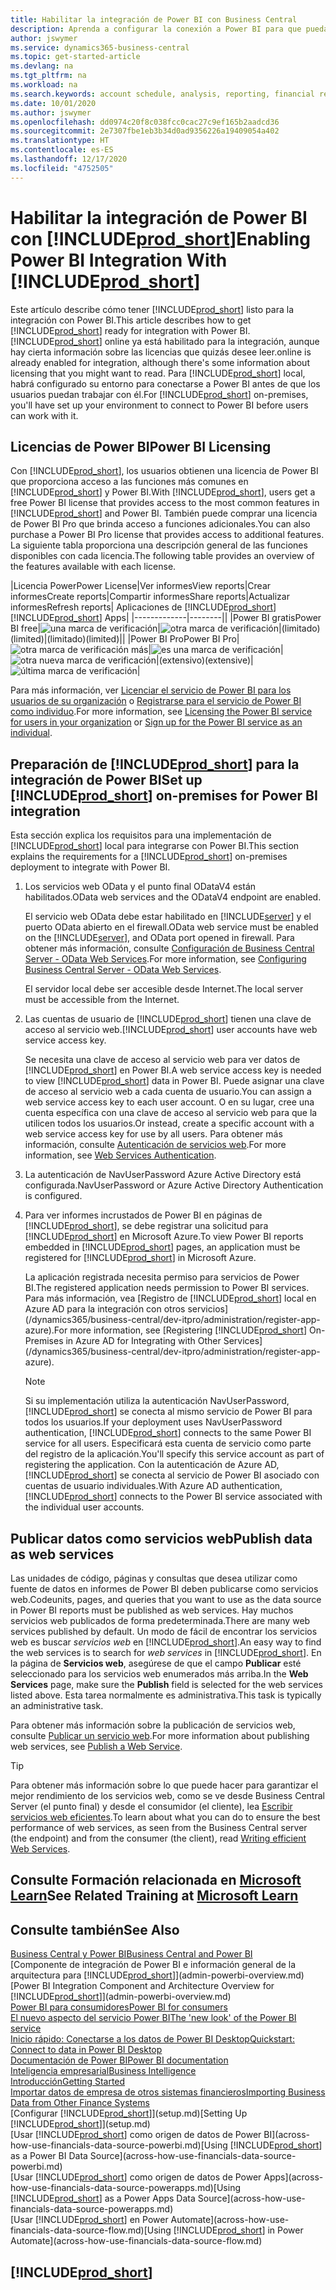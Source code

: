 ```yaml
---
title: Habilitar la integración de Power BI con Business Central
description: Aprenda a configurar la conexión a Power BI para que pueda obtener información, inteligencia empresarial y KPI de sus datos de Business Central con las aplicaciones de Business Central para Power BI.
author: jswymer
ms.service: dynamics365-business-central
ms.topic: get-started-article
ms.devlang: na
ms.tgt_pltfrm: na
ms.workload: na
ms.search.keywords: account schedule, analysis, reporting, financial report, business intelligence, KPI
ms.date: 10/01/2020
ms.author: jswymer
ms.openlocfilehash: dd0974c20f8c038fcc0cac27c9ef165b2aadcd36
ms.sourcegitcommit: 2e7307fbe1eb3b34d0ad9356226a19409054a402
ms.translationtype: HT
ms.contentlocale: es-ES
ms.lasthandoff: 12/17/2020
ms.locfileid: "4752505"
---
```

# <a name="enabling-power-bi-integration-with-prod_short"></a><span data-ttu-id="8fc48-103">Habilitar la integración de Power BI con [!INCLUDE[prod_short](includes/prod_short.md)]</span><span class="sxs-lookup"><span data-stu-id="8fc48-103">Enabling Power BI Integration With [!INCLUDE[prod_short](includes/prod_short.md)]</span></span>

<span data-ttu-id="8fc48-104">Este artículo describe cómo tener [!INCLUDE[prod_short](includes/prod_short.md)] listo para la integración con Power BI.</span><span class="sxs-lookup"><span data-stu-id="8fc48-104">This article describes how to get [!INCLUDE[prod_short](includes/prod_short.md)] ready for integration with Power BI.</span></span> [!INCLUDE[prod_short](includes/prod_short.md)] <span data-ttu-id="8fc48-105">online ya está habilitado para la integración, aunque hay cierta información sobre las licencias que quizás desee leer.</span><span class="sxs-lookup"><span data-stu-id="8fc48-105">online is already enabled for integration, although there's some information about licensing that you might want to read.</span></span> <span data-ttu-id="8fc48-106">Para [!INCLUDE[prod_short](includes/prod_short.md)] local, habrá configurado su entorno para conectarse a Power BI antes de que los usuarios puedan trabajar con él.</span><span class="sxs-lookup"><span data-stu-id="8fc48-106">For [!INCLUDE[prod_short](includes/prod_short.md)] on-premises, you'll have set up your environment to connect to Power BI before users can work with it.</span></span>

## <a name="power-bi-licensing"></a><a name="license"></a><span data-ttu-id="8fc48-107">Licencias de Power BI</span><span class="sxs-lookup"><span data-stu-id="8fc48-107">Power BI Licensing</span></span>

<span data-ttu-id="8fc48-108">Con [!INCLUDE[prod_short](includes/prod_short.md)], los usuarios obtienen una licencia de Power BI que proporciona acceso a las funciones más comunes en [!INCLUDE[prod_short](includes/prod_short.md)] y Power BI.</span><span class="sxs-lookup"><span data-stu-id="8fc48-108">With [!INCLUDE[prod_short](includes/prod_short.md)], users get a free Power BI license that provides access to the most common features in [!INCLUDE[prod_short](includes/prod_short.md)] and Power BI.</span></span> <span data-ttu-id="8fc48-109">También puede comprar una licencia de Power BI Pro que brinda acceso a funciones adicionales.</span><span class="sxs-lookup"><span data-stu-id="8fc48-109">You can also purchase a Power BI Pro license that provides access to additional features.</span></span> <span data-ttu-id="8fc48-110">La siguiente tabla proporciona una descripción general de las funciones disponibles con cada licencia.</span><span class="sxs-lookup"><span data-stu-id="8fc48-110">The following table provides an overview of the features available with each license.</span></span>

|<span data-ttu-id="8fc48-111">Licencia Power</span><span class="sxs-lookup"><span data-stu-id="8fc48-111">Power License</span></span>|<span data-ttu-id="8fc48-112">Ver informes</span><span class="sxs-lookup"><span data-stu-id="8fc48-112">View reports</span></span>|<span data-ttu-id="8fc48-113">Crear informes</span><span class="sxs-lookup"><span data-stu-id="8fc48-113">Create reports</span></span>|<span data-ttu-id="8fc48-114">Compartir informes</span><span class="sxs-lookup"><span data-stu-id="8fc48-114">Share reports</span></span>|<span data-ttu-id="8fc48-115">Actualizar informes</span><span class="sxs-lookup"><span data-stu-id="8fc48-115">Refresh reports</span></span>| <span data-ttu-id="8fc48-116">Aplicaciones de [!INCLUDE[prod_short](includes/prod_short.md)]</span><span class="sxs-lookup"><span data-stu-id="8fc48-116">[!INCLUDE[prod_short](includes/prod_short.md)] Apps</span></span>|
|-------------|--------||
|<span data-ttu-id="8fc48-117">Power BI gratis</span><span class="sxs-lookup"><span data-stu-id="8fc48-117">Power BI free</span></span>|![una marca de verificación](media/check.png)|![otra marca de verificación](media/check.png)|<span data-ttu-id="8fc48-120">(limitado)</span><span class="sxs-lookup"><span data-stu-id="8fc48-120">(limited)</span></span>|<span data-ttu-id="8fc48-121">(limitado)</span><span class="sxs-lookup"><span data-stu-id="8fc48-121">(limited)</span></span>||
|<span data-ttu-id="8fc48-122">Power BI Pro</span><span class="sxs-lookup"><span data-stu-id="8fc48-122">Power BI Pro</span></span>|![otra marca de verificación más](media/check.png)|![es una marca de verificación](media/check.png)|![otra nueva marca de verificación](media/check.png)|<span data-ttu-id="8fc48-126">(extensivo)</span><span class="sxs-lookup"><span data-stu-id="8fc48-126">(extensive)</span></span>|![última marca de verificación](media/check.png)|

<span data-ttu-id="8fc48-128">Para más información, ver [Licenciar el servicio de Power BI para los usuarios de su organización](/power-bi/admin/service-admin-licensing-organization) o [Registrarse para el servicio de Power BI como individuo](/power-bi/fundamentals/service-self-service-signup-for-power-bi).</span><span class="sxs-lookup"><span data-stu-id="8fc48-128">For more information, see [Licensing the Power BI service for users in your organization](/power-bi/admin/service-admin-licensing-organization) or [Sign up for the Power BI service as an individual](/power-bi/fundamentals/service-self-service-signup-for-power-bi).</span></span>

## <a name="set-up-prod_short-on-premises-for-power-bi-integration"></a><a name="setup"></a><span data-ttu-id="8fc48-129">Preparación de [!INCLUDE[prod_short](includes/prod_short.md)] para la integración de Power BI</span><span class="sxs-lookup"><span data-stu-id="8fc48-129">Set up [!INCLUDE[prod_short](includes/prod_short.md)] on-premises for Power BI integration</span></span>

<span data-ttu-id="8fc48-130">Esta sección explica los requisitos para una implementación de [!INCLUDE[prod_short](includes/prod_short.md)] local para integrarse con Power BI.</span><span class="sxs-lookup"><span data-stu-id="8fc48-130">This section explains the requirements for a [!INCLUDE[prod_short](includes/prod_short.md)] on-premises deployment to integrate with Power BI.</span></span>

1. <span data-ttu-id="8fc48-131">Los servicios web OData y el punto final ODataV4 están habilitados.</span><span class="sxs-lookup"><span data-stu-id="8fc48-131">OData web services and the ODataV4 endpoint are enabled.</span></span>

    <span data-ttu-id="8fc48-132">El servicio web OData debe estar habilitado en [!INCLUDE[server](includes/server.md)] y el puerto OData abierto en el firewall.</span><span class="sxs-lookup"><span data-stu-id="8fc48-132">OData web service must be enabled on the [!INCLUDE[server](includes/server.md)], and OData port opened in firewall.</span></span> <span data-ttu-id="8fc48-133">Para obtener más información, consulte [Configuración de Business Central Server - OData Web Services](/dynamics365/business-central/dev-itpro/administration/configure-server-instance#ODataServices).</span><span class="sxs-lookup"><span data-stu-id="8fc48-133">For more information, see [Configuring Business Central Server - OData Web Services](/dynamics365/business-central/dev-itpro/administration/configure-server-instance#ODataServices).</span></span>
    
    <span data-ttu-id="8fc48-134">El servidor local debe ser accesible desde Internet.</span><span class="sxs-lookup"><span data-stu-id="8fc48-134">The local server must be accessible from the Internet.</span></span>

2. <span data-ttu-id="8fc48-135">Las cuentas de usuario de [!INCLUDE[prod_short](includes/prod_short.md)] tienen una clave de acceso al servicio web.</span><span class="sxs-lookup"><span data-stu-id="8fc48-135">[!INCLUDE[prod_short](includes/prod_short.md)] user accounts have web service access key.</span></span>

    <span data-ttu-id="8fc48-136">Se necesita una clave de acceso al servicio web para ver datos de [!INCLUDE[prod_short](includes/prod_short.md)] en Power BI.</span><span class="sxs-lookup"><span data-stu-id="8fc48-136">A web service access key is needed to view [!INCLUDE[prod_short](includes/prod_short.md)] data in Power BI.</span></span> <span data-ttu-id="8fc48-137">Puede asignar una clave de acceso al servicio web a cada cuenta de usuario.</span><span class="sxs-lookup"><span data-stu-id="8fc48-137">You can assign a web service access key to each user account.</span></span> <span data-ttu-id="8fc48-138">O en su lugar, cree una cuenta específica con una clave de acceso al servicio web para que la utilicen todos los usuarios.</span><span class="sxs-lookup"><span data-stu-id="8fc48-138">Or instead, create a specific account with a web service access key for use by all users.</span></span> <span data-ttu-id="8fc48-139">Para obtener más información, consulte [Autenticación de servicios web](/dynamics365/business-central/dev-itpro/webservices/web-services-authentication#generate-a-web-service-access-key).</span><span class="sxs-lookup"><span data-stu-id="8fc48-139">For more information, see [Web Services Authentication](/dynamics365/business-central/dev-itpro/webservices/web-services-authentication#generate-a-web-service-access-key).</span></span>

3. <span data-ttu-id="8fc48-140">La autenticación de NavUserPassword Azure Active Directory está configurada.</span><span class="sxs-lookup"><span data-stu-id="8fc48-140">NavUserPassword or Azure Active Directory Authentication is configured.</span></span>

4. <span data-ttu-id="8fc48-141">Para ver informes incrustados de Power BI en páginas de [!INCLUDE[prod_short](includes/prod_short.md)], se debe registrar una solicitud para [!INCLUDE[prod_short](includes/prod_short.md)] en Microsoft Azure.</span><span class="sxs-lookup"><span data-stu-id="8fc48-141">To view Power BI reports embedded in [!INCLUDE[prod_short](includes/prod_short.md)] pages, an application must be registered for [!INCLUDE[prod_short](includes/prod_short.md)] in Microsoft Azure.</span></span>

    <span data-ttu-id="8fc48-142">La aplicación registrada necesita permiso para servicios de Power BI.</span><span class="sxs-lookup"><span data-stu-id="8fc48-142">The registered application needs permission to Power BI services.</span></span> <span data-ttu-id="8fc48-143">Para más información, vea [Registro de [!INCLUDE[prod_short](includes/prod_short.md)] local en Azure AD para la integración con otros servicios](/dynamics365/business-central/dev-itpro/administration/register-app-azure).</span><span class="sxs-lookup"><span data-stu-id="8fc48-143">For more information, see [Registering [!INCLUDE[prod_short](includes/prod_short.md)] On-Premises in Azure AD for Integrating with Other Services](/dynamics365/business-central/dev-itpro/administration/register-app-azure).</span></span>

    > [!NOTE]
    > <span data-ttu-id="8fc48-144">Si su implementación utiliza la autenticación NavUserPassword, [!INCLUDE[prod_short](includes/prod_short.md)] se conecta al mismo servicio de Power BI para todos los usuarios.</span><span class="sxs-lookup"><span data-stu-id="8fc48-144">If your deployment uses NavUserPassword authentication, [!INCLUDE[prod_short](includes/prod_short.md)] connects to the same Power BI service for all users.</span></span> <span data-ttu-id="8fc48-145">Especificará esta cuenta de servicio como parte del registro de la aplicación.</span><span class="sxs-lookup"><span data-stu-id="8fc48-145">You'll specify this service account as part of registering the application.</span></span> <span data-ttu-id="8fc48-146">Con la autenticación de Azure AD, [!INCLUDE[prod_short](includes/prod_short.md)] se conecta al servicio de Power BI asociado con cuentas de usuario individuales.</span><span class="sxs-lookup"><span data-stu-id="8fc48-146">With Azure AD authentication, [!INCLUDE[prod_short](includes/prod_short.md)] connects to the Power BI service associated with the individual user accounts.</span></span>

    <!-- Windows authentication can also be used but you can't get data from BC in Power BI -->

## <a name="publish-data-as-web-services"></a><span data-ttu-id="8fc48-147">Publicar datos como servicios web</span><span class="sxs-lookup"><span data-stu-id="8fc48-147">Publish data as web services</span></span>

<span data-ttu-id="8fc48-148">Las unidades de código, páginas y consultas que desea utilizar como fuente de datos en informes de Power BI deben publicarse como servicios web.</span><span class="sxs-lookup"><span data-stu-id="8fc48-148">Codeunits, pages, and queries that you want to use as the data source in Power BI reports must be published as web services.</span></span> <span data-ttu-id="8fc48-149">Hay muchos servicios web publicados de forma predeterminada.</span><span class="sxs-lookup"><span data-stu-id="8fc48-149">There are many web services published by default.</span></span> <span data-ttu-id="8fc48-150">Un modo de fácil de encontrar los servicios web es buscar *servicios web* en [!INCLUDE[prod_short](includes/prod_short.md)].</span><span class="sxs-lookup"><span data-stu-id="8fc48-150">An easy way to find the web services is to search for *web services* in [!INCLUDE[prod_short](includes/prod_short.md)].</span></span> <span data-ttu-id="8fc48-151">En la página de **Servicios web**, asegúrese de que el campo **Publicar** esté seleccionado para los servicios web enumerados más arriba.</span><span class="sxs-lookup"><span data-stu-id="8fc48-151">In the **Web Services** page, make sure the **Publish** field is selected for the web services listed above.</span></span> <span data-ttu-id="8fc48-152">Esta tarea normalmente es administrativa.</span><span class="sxs-lookup"><span data-stu-id="8fc48-152">This task is typically an administrative task.</span></span>

<span data-ttu-id="8fc48-153">Para obtener más información sobre la publicación de servicios web, consulte [Publicar un servicio web](across-how-publish-web-service.md).</span><span class="sxs-lookup"><span data-stu-id="8fc48-153">For more information about publishing web services, see [Publish a Web Service](across-how-publish-web-service.md).</span></span>

> [!TIP]
> <span data-ttu-id="8fc48-154">Para obtener más información sobre lo que puede hacer para garantizar el mejor rendimiento de los servicios web, como se ve desde Business Central Server (el punto final) y desde el consumidor (el cliente), lea [Escribir servicios web eficientes](/dynamics365/business-central/dev-itpro/performance/performance-developer#writing-efficient-web-services).</span><span class="sxs-lookup"><span data-stu-id="8fc48-154">To learn about what you can do to ensure the best performance of web services, as seen from the Business Central server (the endpoint) and from the consumer (the client), read [Writing efficient Web Services](/dynamics365/business-central/dev-itpro/performance/performance-developer#writing-efficient-web-services).</span></span>




## <a name="see-related-training-at-microsoft-learn"></a><span data-ttu-id="8fc48-155">Consulte Formación relacionada en [Microsoft Learn](/learn/modules/Configure-powerbi-excel-dynamics-365-business-central/index)</span><span class="sxs-lookup"><span data-stu-id="8fc48-155">See Related Training at [Microsoft Learn](/learn/modules/Configure-powerbi-excel-dynamics-365-business-central/index)</span></span>

## <a name="see-also"></a><span data-ttu-id="8fc48-156">Consulte también</span><span class="sxs-lookup"><span data-stu-id="8fc48-156">See Also</span></span>

[<span data-ttu-id="8fc48-157">Business Central y Power BI</span><span class="sxs-lookup"><span data-stu-id="8fc48-157">Business Central and Power BI</span></span>](admin-powerbi.md)  
<span data-ttu-id="8fc48-158">[Componente de integración de Power BI e información general de la arquitectura para [!INCLUDE[prod_short](includes/prod_short.md)]](admin-powerbi-overview.md)</span><span class="sxs-lookup"><span data-stu-id="8fc48-158">[Power BI Integration Component and Architecture Overview for [!INCLUDE[prod_short](includes/prod_short.md)]](admin-powerbi-overview.md)</span></span>  
[<span data-ttu-id="8fc48-159">Power BI para consumidores</span><span class="sxs-lookup"><span data-stu-id="8fc48-159">Power BI for consumers</span></span>](/power-bi/consumer/end-user-consumer)  
[<span data-ttu-id="8fc48-160">El nuevo aspecto del servicio Power BI</span><span class="sxs-lookup"><span data-stu-id="8fc48-160">The 'new look' of the Power BI service</span></span>](/power-bi/service-new-look)  
[<span data-ttu-id="8fc48-161">Inicio rápido: Conectarse a los datos de Power BI Desktop</span><span class="sxs-lookup"><span data-stu-id="8fc48-161">Quickstart: Connect to data in Power BI Desktop</span></span>](/power-bi/desktop-quickstart-connect-to-data)  
[<span data-ttu-id="8fc48-162">Documentación de Power BI</span><span class="sxs-lookup"><span data-stu-id="8fc48-162">Power BI documentation</span></span>](/power-bi/)  
[<span data-ttu-id="8fc48-163">Inteligencia empresarial</span><span class="sxs-lookup"><span data-stu-id="8fc48-163">Business Intelligence</span></span>](bi.md)  
[<span data-ttu-id="8fc48-164">Introducción</span><span class="sxs-lookup"><span data-stu-id="8fc48-164">Getting Started</span></span>](product-get-started.md)  
[<span data-ttu-id="8fc48-165">Importar datos de empresa de otros sistemas financieros</span><span class="sxs-lookup"><span data-stu-id="8fc48-165">Importing Business Data from Other Finance Systems</span></span>](across-import-data-configuration-packages.md)  
<span data-ttu-id="8fc48-166">[Configurar [!INCLUDE[prod_short](includes/prod_short.md)]](setup.md)</span><span class="sxs-lookup"><span data-stu-id="8fc48-166">[Setting Up [!INCLUDE[prod_short](includes/prod_short.md)]](setup.md)</span></span>  
<span data-ttu-id="8fc48-167">[Usar [!INCLUDE[prod_short](includes/prod_short.md)] como origen de datos de Power BI](across-how-use-financials-data-source-powerbi.md)</span><span class="sxs-lookup"><span data-stu-id="8fc48-167">[Using [!INCLUDE[prod_short](includes/prod_short.md)] as a Power BI Data Source](across-how-use-financials-data-source-powerbi.md)</span></span>  
<span data-ttu-id="8fc48-168">[Usar [!INCLUDE[prod_short](includes/prod_short.md)] como origen de datos de Power Apps](across-how-use-financials-data-source-powerapps.md)</span><span class="sxs-lookup"><span data-stu-id="8fc48-168">[Using [!INCLUDE[prod_short](includes/prod_short.md)] as a Power Apps Data Source](across-how-use-financials-data-source-powerapps.md)</span></span>  
<span data-ttu-id="8fc48-169">[Usar [!INCLUDE[prod_short](includes/prod_short.md)] en Power Automate](across-how-use-financials-data-source-flow.md)</span><span class="sxs-lookup"><span data-stu-id="8fc48-169">[Using [!INCLUDE[prod_short](includes/prod_short.md)] in Power Automate](across-how-use-financials-data-source-flow.md)</span></span>  

## [!INCLUDE[prod_short](includes/free_trial_md.md)]  

